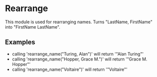 Rearrange
=========

This module is used for rearranging names.
Turns "LastName, FirstName" into "FirstName LastName".

## Examples

 * calling 'rearrange_name("Turing, Alan")' will return '"Alan Turing"'
 * calling 'rearrange_name("Hopper, Grace M.")' will return '"Grace M. Hopper"'
 * calling 'rearrange_name("Voltaire")' will return '"Voltaire"'